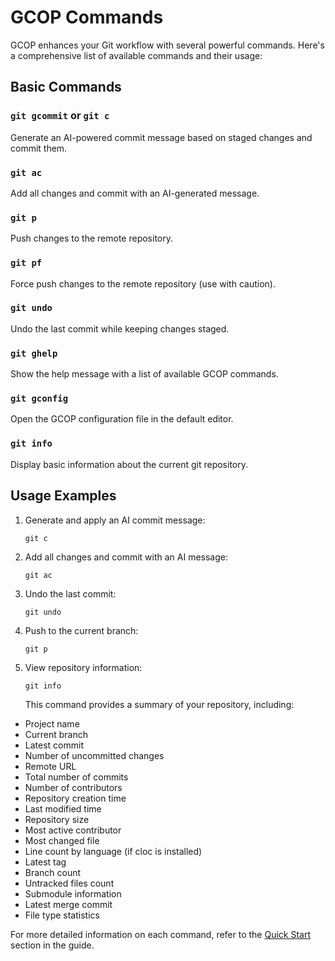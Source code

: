 # GCOP Commands

GCOP enhances your Git workflow with several powerful commands. Here's a comprehensive list of available commands and their usage:

## Basic Commands

### `git gcommit` or `git c`

Generate an AI-powered commit message based on staged changes and commit them.

### `git ac`

Add all changes and commit with an AI-generated message.

### `git p`

Push changes to the remote repository.

### `git pf`

Force push changes to the remote repository (use with caution).

### `git undo`

Undo the last commit while keeping changes staged.

### `git ghelp`

Show the help message with a list of available GCOP commands.

### `git gconfig`

Open the GCOP configuration file in the default editor.

### `git info`

Display basic information about the current git repository.

## Usage Examples

1. Generate and apply an AI commit message:
   ```
   git c
   ```

2. Add all changes and commit with an AI message:
   ```
   git ac
   ```

3. Undo the last commit:
   ```
   git undo
   ```

4. Push to the current branch:
   ```
   git p
   ```

5. View repository information:
   ```
   git info
   ```
   This command provides a summary of your repository, including:

- Project name
- Current branch
- Latest commit
- Number of uncommitted changes
- Remote URL
- Total number of commits
- Number of contributors
- Repository creation time
- Last modified time
- Repository size
- Most active contributor
- Most changed file
- Line count by language (if cloc is installed)
- Latest tag
- Branch count
- Untracked files count
- Submodule information
- Latest merge commit
- File type statistics

For more detailed information on each command, refer to the [Quick Start](/guide/quick-start.md) section in the guide.
